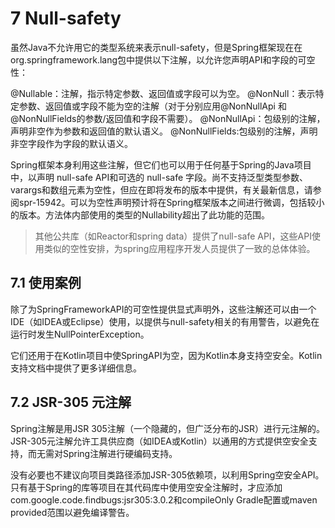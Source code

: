 # 7 Null-safety

虽然Java不允许用它的类型系统来表示null-safety，但是Spring框架现在在org.springframework.lang包中提供以下注解，以允许您声明API和字段的可空性：

@Nullable：注解，指示特定参数、返回值或字段可以为空。
@NonNull：表示特定参数、返回值或字段不能为空的注解（对于分别应用@NonNullApi 和@NonNullFields的参数/返回值和字段不需要）。
@NonNullApi：包级别的注解，声明非空作为参数和返回值的默认语义。
@NonNullFields:包级别的注解，声明非空字段作为字段的默认语义。

Spring框架本身利用这些注解，但它们也可以用于任何基于Spring的Java项目中，以声明 null-safe API和可选的 null-safe 字段。尚不支持泛型类型参数、varargs和数组元素为空性，但应在即将发布的版本中提供，有关最新信息，请参阅spr-15942。可以为空性声明预计将在Spring框架版本之间进行微调，包括较小的版本。方法体内部使用的类型的Nullability超出了此功能的范围。

>其他公共库（如Reactor和spring data）提供了null-safe API，这些API使用类似的空性安排，为spring应用程序开发人员提供了一致的总体体验。

## 7.1 使用案例

除了为SpringFrameworkAPI的可空性提供显式声明外，这些注解还可以由一个IDE（如IDEA或Eclipse）使用，以提供与null-safety相关的有用警告，以避免在运行时发生NullPointerException。

它们还用于在Kotlin项目中使SpringAPI为空，因为Kotlin本身支持空安全。Kotlin支持文档中提供了更多详细信息。

## 7.2 JSR-305 元注解

Spring注解是用JSR 305注解（一个隐藏的，但广泛分布的JSR）进行元注解的。JSR-305元注解允许工具供应商（如IDEA或Kotlin）以通用的方式提供空安全支持，而无需对Spring注解进行硬编码支持。

没有必要也不建议向项目类路径添加JSR-305依赖项，以利用Spring空安全API。只有基于Spring的库等项目在其代码库中使用空安全注解时，才应添加com.google.code.findbugs:jsr305:3.0.2和compileOnly Gradle配置或maven provided范围以避免编译警告。





